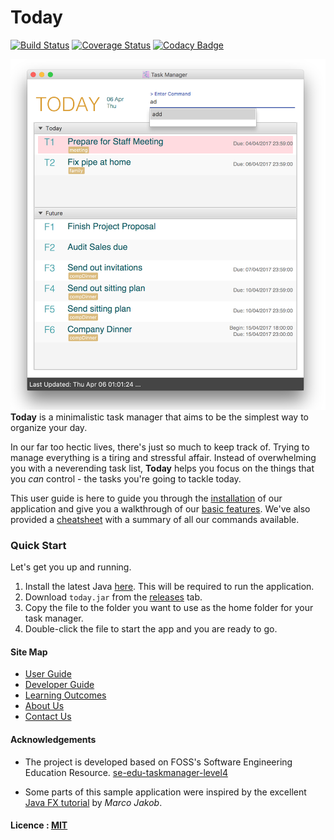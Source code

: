 # Today

[![Build Status](https://travis-ci.org/CS2103JAN2017-T09-B1/main.svg?branch=master)](https://travis-ci.org/CS2103JAN2017-T09-B1/main)
[![Coverage Status](https://coveralls.io/repos/github/CS2103JAN2017-T09-B1/main/badge.svg?branch=develop)](https://coveralls.io/github/CS2103JAN2017-T09-B1/main?branch=develop)
[![Codacy Badge](https://api.codacy.com/project/badge/Grade/0aa12c839f2041b79c00112847b33551)](https://www.codacy.com/app/senyuuri/main?utm_source=github.com&amp;utm_medium=referral&amp;utm_content=CS2103JAN2017-T09-B1/main&amp;utm_campaign=Badge_Grade)

<img src="docs/images/ui.png" width="600"><br>
**Today** is a minimalistic task manager that aims to be the simplest way to organize your day.

In our far too hectic lives, there's just so much to keep track of. Trying to manage everything is a tiring and stressful affair. Instead of overwhelming you with a neverending task list, **Today** helps you focus on the things that you *can* control - the tasks you're going to tackle today.

This user guide is here to guide you through the [installation](#installation-instructions) of our application and give you a walkthrough of our [basic features](#features). We've also provided a [cheatsheet](#command-summary) with a summary of all our commands available.

### Quick Start
Let's get you up and running.

1. Install the latest Java [here](https://java.com/en/download/). This will be required to run the application.
2. Download `today.jar` from the [releases](https://github.com/CS2103JAN2017-T09-B1/main/releases) tab.
3. Copy the file to the folder you want to use as the home folder for your task manager.
4. Double-click the file to start the app and you are ready to go.


#### Site Map
* [User Guide](docs/UserGuide.md)
* [Developer Guide](docs/DeveloperGuide.md)
* [Learning Outcomes](docs/LearningOutcomes.md)
* [About Us](docs/AboutUs.md)
* [Contact Us](docs/ContactUs.md)


#### Acknowledgements

* The project is developed based on FOSS's Software Engineering Education Resource.
  [se-edu-taskmanager-level4](https://github.com/se-edu/taskmanager-level4)

* Some parts of this sample application were inspired by the excellent
  [Java FX tutorial](http://code.makery.ch/library/javafx-8-tutorial/) by *Marco Jakob*.


#### Licence : [MIT](LICENSE)
